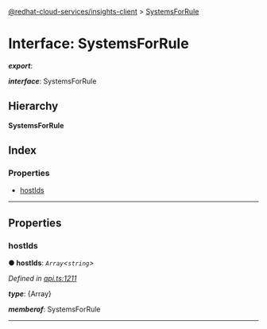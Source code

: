 [@redhat-cloud-services/insights-client](../README.md) > [SystemsForRule](../interfaces/systemsforrule.md)

# Interface: SystemsForRule

*__export__*: 

*__interface__*: SystemsForRule

## Hierarchy

**SystemsForRule**

## Index

### Properties

* [hostIds](systemsforrule.md#hostids)

---

## Properties

<a id="hostids"></a>

###  hostIds

**● hostIds**: *`Array`<`string`>*

*Defined in [api.ts:1211](https://github.com/RedHatInsights/javascript-clients/blob/master/packages/insights/api.ts#L1211)*

*__type__*: {Array}

*__memberof__*: SystemsForRule

___

